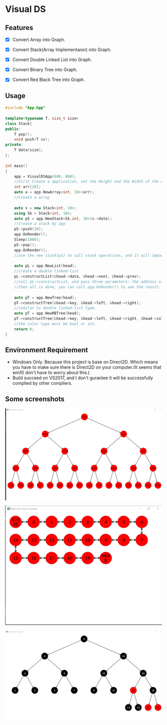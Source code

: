 # Visual DS

## Features

- [x] Convert Array into Graph.
- [x] Convert Stack(Array Implementaion) into Graph.
- [x] Convert Double Linked List into Graph.
- [x] Convert Binary Tree into Graph.
- [x] Convert Red Black Tree into Graph.


## Usage

```c++
#include "App.hpp"

template<typename T, size_t size>
class Stack{
public:
	T pop();
  	void push(T &v);
private:
  	T data[size];
};

int main()
{
  	app = VisualDSApp(600, 800);
  	//First Create a application, set the Height and the Width of the window.
  	int arr[10];
  	auto a = app.NewArray<int, 10>(arr);
  	//Create a array
  
  	auto s = new Stack<int, 10>;
  	using Sk = Stack<int, 10>;
  	auto pS = app.NewStack<Sk,int, 10>(s->data);
  	//Create a stack by app  
  	pS->push(10);
  	app.OnRender();
  	Sleep(1000);
  	pS->pop();
  	app.OnRender();
  	//use the new stack(pS) to call stack operations, and it will impact you own stack,too.
	
	auto pL = app.NewList(head);
  	//create a double linked-list 
	pL->constructList(&head->data, &head->next, &head->prev);
	//call pL->constructList, and pass three parameters: the address of data, next, and prev.
  	//then all is done, you can call app.OnRender() to see the result.
  
	auto pT = app.NewTree(head);
	pT->constructTree(&head->key, &head->left, &head->right);
  	//similar to double linked-list type.
  	auto pT = app.NewRBTree(head);
  	pT->constructTree(&head->key, &head->left, &head->right, &head->color);
  	//the color type must be bool or int.
    return 0;
}
```

## Environment Requirement

* Windows Only. Because this project is base on Direct2D. Which means you have to make sure there is Direct2D on your computer.(It seems that win10 don't have to worry about this.)
* Build succeed on VS2017, and I don't gurantee it will be successfully complied by other compliers.

## Some screenshots

![Binary Tree](https://github.com/Jackmrzhou/ds-to-graph/blob/master/s1.png?raw=true)

![Double Linked List](https://github.com/Jackmrzhou/ds-to-graph/blob/master/s2.png?raw=true)

![Red Black Tree](https://github.com/Jackmrzhou/ds-to-graph/blob/master/s3.png?raw=true)